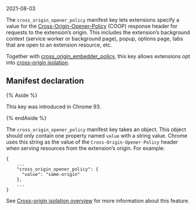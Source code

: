 2021-08-03

The `cross_origin_opener_policy` manifest key lets extensions specify a value for the [Cross-Origin-Opener-Policy](https://developer.mozilla.org/en-US/docs/Web/HTTP/Headers/Cross-Origin-Opener-Policy) (COOP) response header for requests to the extension’s origin. This includes the extension’s background context (service worker or background page), popup, options page, tabs that are open to an extension resource, etc.

Together with [cross_origin_embedder_policy](/docs/extensions/mv2/manifest/cross_origin_embedder_policy/), this key allows extensions opt into [cross-origin isolation](/docs/extensions/mv2/cross-origin-isolation/).

## Manifest declaration

{% Aside %}

This key was introduced in Chrome 93.

{% endAside %}

The `cross_origin_opener_policy` manifest key takes an object. This object should only contain one property named `value` with a string value. Chrome uses this string as the value of the `Cross-Origin-Opener-Policy` header when serving resources from the extension’s origin. For example:

    {
        ...
        "cross_origin_opener_policy": {
          "value": "same-origin"
        },
        ...
    }

See [Cross-origin isolation overview](/docs/extensions/mv2/cross-origin-isolation/) for more information about this feature.

